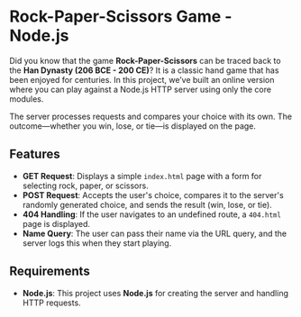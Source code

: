 # Rock-Paper-Scissors Game - Node.js

Did you know that the game **Rock-Paper-Scissors** can be traced back to the **Han Dynasty (206 BCE - 200 CE)**? It is a classic hand game that has been enjoyed for centuries. In this project, we’ve built an online version where you can play against a Node.js HTTP server using only the core modules.

The server processes requests and compares your choice with its own. The outcome—whether you win, lose, or tie—is displayed on the page.

## Features

- **GET Request**: Displays a simple `index.html` page with a form for selecting rock, paper, or scissors.
- **POST Request**: Accepts the user's choice, compares it to the server's randomly generated choice, and sends the result (win, lose, or tie).
- **404 Handling**: If the user navigates to an undefined route, a `404.html` page is displayed.
- **Name Query**: The user can pass their name via the URL query, and the server logs this when they start playing.

## Requirements

- **Node.js**: This project uses **Node.js** for creating the server and handling HTTP requests.

